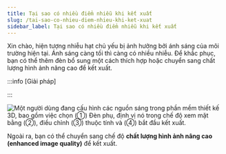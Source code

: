 ```yaml
---
title: Tại sao có nhiều điểm nhiễu khi kết xuất
slug: /tai-sao-co-nhieu-diem-nhieu-khi-ket-xuat
sidebar_label: Tại sao có nhiều điểm nhiễu khi kết xuất
---
```


Xin chào, hiện tượng nhiễu hạt chủ yếu bị ảnh hưởng bởi ánh sáng của môi trường hiện tại. Ánh sáng càng tối thì càng có nhiều nhiễu. Để khắc phục, bạn có thể thêm đèn bổ sung một cách thích hợp hoặc chuyển sang chất lượng hình ảnh nâng cao để kết xuất.

:::info [Giải pháp]

:::

![Một người dùng đang cấu hình các nguồn sáng trong phần mềm thiết kế 3D, bao gồm việc chọn (①) Đèn phụ, định vị nó trong chế độ xem mặt bằng (②), điều chỉnh (③) thuộc tính và (④) bắt đầu kết xuất.](https://storage.googleapis.com/jegavn_kb/images/1425bab4-87be-4ad9-906a-cc981b5287eb.png)

Ngoài ra, bạn có thể chuyển sang chế độ **chất lượng hình ảnh nâng cao (enhanced image quality)** để kết xuất.